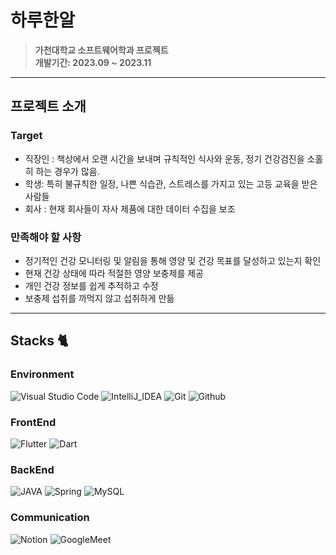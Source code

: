 # 하루한알
> **가천대학교 소프트웨어학과 프로젝트** <br/> **개발기간: 2023.09 ~ 2023.11**

---

## 프로젝트 소개
### Target

- 직장인 : 책상에서 오랜 시간을 보내며 규칙적인 식사와 운동, 정기 건강검진을 소홀히 하는 경우가 많음.
- 학생: 특히 불규칙한 일정, 나쁜 식습관, 스트레스를 가지고 있는 고등 교육을 받은 사람들
- 회사 : 현재 회사들이 자사 제품에 대한 데이터 수집을 보조

### 만족해야 할 사항

- 정기적인 건강 모니터링 및 알림을 통해 영양 및 건강 목표를 달성하고 있는지 확인
- 현재 건강 상태에 따라 적절한 영양 보충제를 제공
- 개인 건강 정보를 쉽게 추적하고 수정
- 보충제 섭취를 까먹지 않고 섭취하게 만듦

---

## Stacks 🐈

### Environment
![Visual Studio Code](https://img.shields.io/badge/Visual%20Studio%20Code-007ACC?style=for-the-badge&logo=Visual%20Studio%20Code&logoColor=white)
![IntelliJ_IDEA](	https://img.shields.io/badge/IntelliJ_IDEA-000000.svg?style=for-the-badge&logo=intellij-idea&logoColor=white)
![Git](https://img.shields.io/badge/Git-F05032?style=for-the-badge&logo=Git&logoColor=white)
![Github](https://img.shields.io/badge/GitHub-181717?style=for-the-badge&logo=GitHub&logoColor=white)

### FrontEnd
![Flutter](https://img.shields.io/badge/Flutter-02569B?style=for-the-badge&logo=flutter&logoColor=white)
![Dart](https://img.shields.io/badge/Dart-0175C2?style=for-the-badge&logo=dart&logoColor=white)

### BackEnd
![JAVA](https://img.shields.io/badge/Java-ED8B00?style=for-the-badge&logo=openjdk&logoColor=white)
![Spring](https://img.shields.io/badge/Spring-6DB33F?style=for-the-badge&logo=spring&logoColor=white)
![MySQL](https://img.shields.io/badge/MySQL-005C84?style=for-the-badge&logo=mysql&logoColor=white)

### Communication
![Notion](https://img.shields.io/badge/Notion-000000?style=for-the-badge&logo=Notion&logoColor=white)
![GoogleMeet](https://img.shields.io/badge/GoogleMeet-00897B?style=for-the-badge&logo=Google%20Meet&logoColor=white)